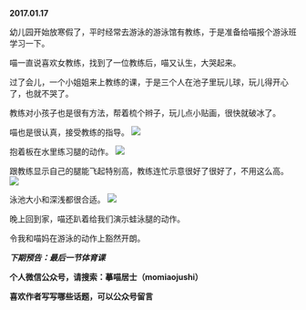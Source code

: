 
          
**2017.01.17**

幼儿园开始放寒假了，平时经常去游泳的游泳馆有教练，于是准备给喵报个游泳班学习一下。

喵一直说喜欢女教练，找到了一位教练后，喵又认生，大哭起来。

过了会儿，一个小姐姐来上教练的课，于是三个人在池子里玩儿球，玩儿得开心了，也就不哭了。

教练对小孩子也是很有方法，帮着梳个辫子，玩儿点小贴画，很快就破冰了。

喵也是很认真，接受教练的指导。
![](http://imglf.nosdn.127.net/img/TjBkRzdkWGxXbjlqSlRybmRuU24vRG5Hb3RDblEvQ3JPVXpDTzNtenJkdz0.jpg)


抱着板在水里练习腿的动作。
![](http://imglf2.nosdn.127.net/img/ZVg1RHVEMjBzQ2M2Q0tWMktLdzVKcDVBVzdJakRDWXVUalh0eE94cldWaz0.jpg)


跟教练显示自己的腿能飞起特别高，教练连忙示意很好了很好了，不用这么高。
![](http://imglf.nosdn.127.net/img/bHlUNEJSVS9kT05kYVcwMkMzVm9FaklPcVZnSXFheEZUcmhBL3lhWjVVcz0.jpg)


泳池大小和深浅都很合适。
![](http://imglf.nosdn.127.net/img/LzBSaFYvd01NZHhXQW5OcGsvakdyaWNzQ3ZmNVpZVFJLek5HdlIvS0Rzbz0.jpg)


晚上回到家，喵还趴着给我们演示蛙泳腿的动作。

令我和喵妈在游泳的动作上豁然开朗。


***下期预告：最后一节体育课***


**个人微信公众号，请搜索：摹喵居士（momiaojushi）**

**喜欢作者写写哪些话题，可以公众号留言**

        